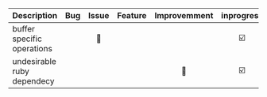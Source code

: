
| Description                 | Bug               | Issue           | Feature         | Improvemment    | inprogress              | Resolved        |
|-----------------------------|:-----------------:|:---------------:|:---------------:|:---------------:|:-----------------------:|:---------------:|
| buffer specific operations  |                   | :radio_button:  |                 |                 |:ballot_box_with_check:  |                 |
| undesirable ruby dependecy  |                   |                 |                 |:radio_button:   |:ballot_box_with_check:  |                 |
